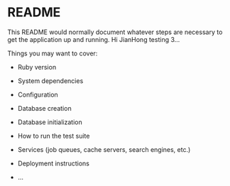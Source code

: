 # README

This README would normally document whatever steps are necessary to get the
application up and running. Hi JianHong
testing 3...

Things you may want to cover:

- Ruby version

- System dependencies

- Configuration

- Database creation

- Database initialization

- How to run the test suite

- Services (job queues, cache servers, search engines, etc.)

- Deployment instructions

- ...
